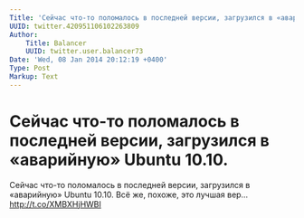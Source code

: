 ```yaml
---
Title: 'Сейчас что-то поломалось в последней версии, загрузился в «аварийную» Ubuntu 10.10.'
UUID: twitter.420951106102263809
Author:
    Title: Balancer
    UUID: twitter.user.balancer73
Date: 'Wed, 08 Jan 2014 20:12:19 +0400'
Type: Post
Markup: Text
---
```


# Сейчас что-то поломалось в последней версии, загрузился в «аварийную» Ubuntu 10.10.

Сейчас что-то поломалось в последней версии, загрузился в
«аварийную» Ubuntu 10.10. Всё же, похоже, это лучшая вер…
http://t.co/XMBXHjHWBI